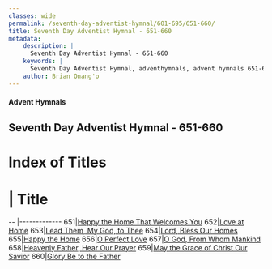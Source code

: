 ```yaml
---
classes: wide
permalink: /seventh-day-adventist-hymnal/601-695/651-660/
title: Seventh Day Adventist Hymnal - 651-660
metadata:
    description: |
      Seventh Day Adventist Hymnal - 651-660
    keywords: |
      Seventh Day Adventist Hymnal, adventhymnals, advent hymnals 651-660
    author: Brian Onang'o
---
```


#### Advent Hymnals
## Seventh Day Adventist Hymnal - 651-660

# Index of Titles
# | Title                        
-- |-------------
651|[Happy the Home That Welcomes You](/seventh-day-adventist-hymnal/601-700/651-660/Happy-the-Home-That-Welcomes-You)
652|[Love at Home](/seventh-day-adventist-hymnal/601-700/651-660/Love-at-Home)
653|[Lead Them, My God, to Thee](/seventh-day-adventist-hymnal/601-700/651-660/Lead-Them,-My-God,-to-Thee)
654|[Lord, Bless Our Homes](/seventh-day-adventist-hymnal/601-700/651-660/Lord,-Bless-Our-Homes)
655|[Happy the Home](/seventh-day-adventist-hymnal/601-700/651-660/Happy-the-Home)
656|[O Perfect Love](/seventh-day-adventist-hymnal/601-700/651-660/O-Perfect-Love)
657|[O God, From Whom Mankind](/seventh-day-adventist-hymnal/601-700/651-660/O-God,-From-Whom-Mankind)
658|[Heavenly Father, Hear Our Prayer](/seventh-day-adventist-hymnal/601-700/651-660/Heavenly-Father,-Hear-Our-Prayer)
659|[May the Grace of Christ Our Savior](/seventh-day-adventist-hymnal/601-700/651-660/May-the-Grace-of-Christ-Our-Savior)
660|[Glory Be to the Father](/seventh-day-adventist-hymnal/601-700/651-660/Glory-Be-to-the-Father)